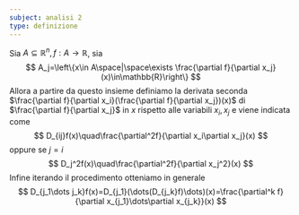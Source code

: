 ```yaml
---
subject: analisi 2
type: definizione
---
```

Sia $A\subseteq\mathbb{R}^n,f:A\to\mathbb{R}$, sia
$$
A_j=\left\{x\in A\space|\space\exists \frac{\partial f}{\partial x_j}(x)\in\mathbb{R}\right\}
$$
Allora a partire da questo insieme definiamo la derivata seconda $\frac{\partial f}{\partial x_i}(\frac{\partial f}{\partial x_j})(x)$ di $\frac{\partial f}{\partial x_j}$ in $x$ rispetto alle variabili $x_i,x_j$ e viene indicata come
$$
D_{ij}f(x)\quad\frac{\partial^2f}{\partial x_i\partial x_j}(x)
$$
oppure se $j=i$
$$
D_j^2f(x)\quad\frac{\partial^2f}{\partial x_j^2}(x)
$$
Infine iterando il procedimento otteniamo in generale
$$
D_{j_1\dots j_k}f(x)=D_{j_1}(\dots(D_{j_k}f)\dots)(x)=\frac{\partial^k f}{\partial x_{j_1}\dots\partial x_{j_k}}(x)
$$